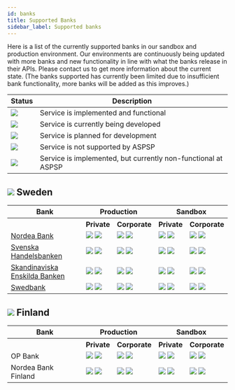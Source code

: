 ```yaml
---
id: banks
title: Supported Banks
sidebar_label: Supported banks
---
```


Here is a list of the currently supported banks in our sandbox and production environment. Our environments are continuously being updated with more banks and new functionality in line with what the banks release in their APIs. Please contact us to get more information about the current state. (The banks supported has currently been limited due to insufficient bank functionality, more banks will be added as this improves.)

| Status | Description |
| --- | --- |
| ![](https://img.shields.io/badge/-active-success.svg) | Service is implemented and functional |
| ![](https://img.shields.io/badge/-development-yellow.svg) | Service is currently being developed |
| ![](https://img.shields.io/badge/-backlog-inactive.svg) | Service is planned for development |
| ![](https://img.shields.io/badge/-not_supported-critical.svg) | Service is not supported by ASPSP |
| ![](https://img.shields.io/badge/-defect-red.svg) | Service is implemented, but currently non-functional at ASPSP |

## ![](/docs/img/se.png) Sweden 

<table>
  <tr>
    <th>Bank</th>
    <th style="text-align: center;" colspan="2">Production</th>
    <th style="text-align: center;" colspan="2">Sandbox</th>
  </tr>
  <tr>
    <th></th>
    <th style="text-align: center;">Private</th>
    <th style="text-align: center;">Corporate</th>
    <th style="text-align: center;">Private</th>
    <th style="text-align: center;">Corporate</th>
  </tr>
  <tr>
    <td><a href="/docs/ndeasess">Nordea Bank</a></td>
    <td>
        <img src="https://img.shields.io/badge/AIS-active-success.svg">
        <img src="https://img.shields.io/badge/PIS-active-success.svg">
    </td>
    <td>
        <img src="https://img.shields.io/badge/AIS-backlog-inactive.svg">
        <img src="https://img.shields.io/badge/PIS-backlog-inactive.svg">
    </td>
    <td>
        <img src="https://img.shields.io/badge/AIS-active-success.svg">
        <img src="https://img.shields.io/badge/PIS-active-success.svg">
    </td>
    <td>
        <img src="https://img.shields.io/badge/AIS-backlog-inactive.svg">
        <img src="https://img.shields.io/badge/PIS-backlog-inactive.svg">
    </td>
  </tr>
  <tr>
    <td><a href="/docs/handsess">Svenska Handelsbanken</a></td>
    <td>
        <img src="https://img.shields.io/badge/AIS-active-success.svg">
        <img src="https://img.shields.io/badge/PIS-active-success.svg">
    </td>
    <td>
        <img src="https://img.shields.io/badge/AIS-not_supported-critical.svg">
        <img src="https://img.shields.io/badge/PIS-not_supported-critical.svg">
    </td>
    <td>
        <img src="https://img.shields.io/badge/AIS-active-success.svg">
        <img src="https://img.shields.io/badge/PIS-active-success.svg">
    </td>
    <td>
        <img src="https://img.shields.io/badge/AIS-not_supported-critical.svg">
        <img src="https://img.shields.io/badge/PIS-not_supported-critical.svg">
    </td>
  </tr>
  <tr>
    <td><a href="/docs/essesess">Skandinaviska Enskilda Banken</a></td>
    <td>
        <img src="https://img.shields.io/badge/AIS-active-success.svg">
        <img src="https://img.shields.io/badge/PIS-active-success.svg">
    </td>
    <td>
        <img src="https://img.shields.io/badge/AIS-backlog-inactive.svg">
        <img src="https://img.shields.io/badge/PIS-backlog-inactive.svg">
    </td>
    <td>
        <img src="https://img.shields.io/badge/AIS-active-success.svg">
        <img src="https://img.shields.io/badge/PIS-active-success.svg">
    </td>
    <td>
        <img src="https://img.shields.io/badge/AIS-backlog-inactive.svg">
        <img src="https://img.shields.io/badge/PIS-backlog-inactive.svg">
    </td>
  </tr>
  <tr>
    <td><a href="/docs/swedsess">Swedbank</a></td>
    <td>
        <img src="https://img.shields.io/badge/AIS-active-success.svg">
        <img src="https://img.shields.io/badge/PIS-active-success.svg">
    </td>
    <td>
        <img src="https://img.shields.io/badge/AIS-backlog-inactive.svg">
        <img src="https://img.shields.io/badge/PIS-backlog-inactive.svg">
    </td>
    <td>
        <img src="https://img.shields.io/badge/AIS-active-success.svg">
        <img src="https://img.shields.io/badge/PIS-active-success.svg">
    </td>
    <td>
        <img src="https://img.shields.io/badge/AIS-backlog-inactive.svg">
        <img src="https://img.shields.io/badge/PIS-backlog-inactive.svg">
    </td>
  </tr>
</table>

## ![](/docs/img/fi.png) Finland 
<table>
  <tr>
    <th>Bank</th>
    <th style="text-align: center;" colspan="2">Production</th>
    <th style="text-align: center;" colspan="2">Sandbox</th>
  </tr>
  <tr>
    <th></th>
    <th style="text-align: center;">Private</th>
    <th style="text-align: center;">Corporate</th>
    <th style="text-align: center;">Private</th>
    <th style="text-align: center;">Corporate</th>
  </tr>
  <tr>
    <td><a>OP Bank</a></td>
    <td>
        <img src="https://img.shields.io/badge/AIS-development-yellow.svg">
        <img src="https://img.shields.io/badge/PIS-development-yellow.svg">
    </td>
    <td>
        <img src="https://img.shields.io/badge/AIS-backlog-inactive.svg">
        <img src="https://img.shields.io/badge/PIS-backlog-inactive.svg">
    </td>
    <td>
        <img src="https://img.shields.io/badge/AIS-development-yellow.svg">
        <img src="https://img.shields.io/badge/PIS-development-yellow.svg">
    </td>
    <td>
        <img src="https://img.shields.io/badge/AIS-backlog-inactive.svg">
        <img src="https://img.shields.io/badge/PIS-backlog-inactive.svg">
    </td>
  </tr>
  <tr>
    <td><a>Nordea Bank Finland</a></td>
    <td>
        <img src="https://img.shields.io/badge/AIS-development-yellow.svg">
        <img src="https://img.shields.io/badge/PIS-development-yellow.svg">
    </td>
    <td>
        <img src="https://img.shields.io/badge/AIS-not_supported-critical.svg">
        <img src="https://img.shields.io/badge/PIS-not_supported-critical.svg">
    </td>
    <td>
        <img src="https://img.shields.io/badge/AIS-development-yellow.svg">
        <img src="https://img.shields.io/badge/PIS-development-yellow.svg">
    </td>
    <td>
        <img src="https://img.shields.io/badge/AIS-not_supported-critical.svg">
        <img src="https://img.shields.io/badge/PIS-not_supported-critical.svg">
    </td>
  </tr>
</table>
